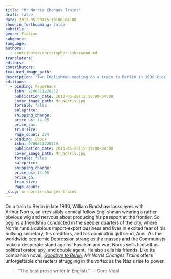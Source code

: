 ```yaml
---
title: "Mr Norris Changes Trains"
draft: false
date: 2013-05-28T15:19:00-04:00
show_in_forthcoming: false
subtitle:
genre: Fiction
subgenre:
language:
authors:
  - contributor/christopher-isherwood.md
translators:
editors:
contributors:
featured_image_path:
description: "Two Englishmen meeting on a train to Berlin in 1930 kick off one of Isherwood’s most enduring novels "
editions:
  - binding: Paperback
    isbn: 9780811220262
    publication_date: 2013-05-28T15:19:00-04:00
    cover_image_path: Mr_Norris.jpg
    forsale: false
    saleprice:
    shipping_charge:
    price_us: 14.95
    price_cn:
    trim_size:
    Page_count: 224
  - binding: Ebook
    isbn: 9780811220279
    publication_date: 2013-05-28T15:19:00-04:00
    cover_image_path: Mr_Norris.jpg
    forsale: false
    saleprice:
    shipping_charge:
    price_us: 14.95
    price_cn:
    trim_size:
    Page_count:
_slug: mr-norris-changes-trains
---
```


On a train to Berlin in late 1930, William Bradshaw locks eyes with Arthur Norris, an irresistibly comical fellow Englishman wearing a rather obvious wig and nervous about producing his passport at the frontier. So begins a friendship conducted in the seedier quarters of the city, where Norris runs a dubious import-export business and lives in excited fear of his bullying secretary, his creditors, and his dominatrix girlfriend, Anni. As the worldwide economic Depression strangles the masses and the Communists make a desperate stand against Fascism and war, Norris sells himself as political orator, spy, and double agent. He also sells his friends. Like its companion novel, [_Goodbye to Berlin_](http://ndbooks.com/book/goodbye-to-berlin), _Mr Norris Changes Trains_ offers unforgettable characters struggling in the vortex as the Nazis rise to power.

> “The best prose writer in English.”
> — Gore Vidal

